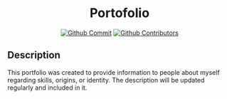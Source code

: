 <div align="center">
<h1> Portofolio</h1>

[![Github Commit](https://img.shields.io/github/commit-activity/m/kevinsimorangkir21/VYN)](#)
[![Github Contributors](https://img.shields.io/badge/all_contributors-1-orange.svg)](#)
</div>

## **Description**

This portfolio was created to provide information to people about myself regarding skills, origins, or identity. The description will be updated regularly and included in it.
